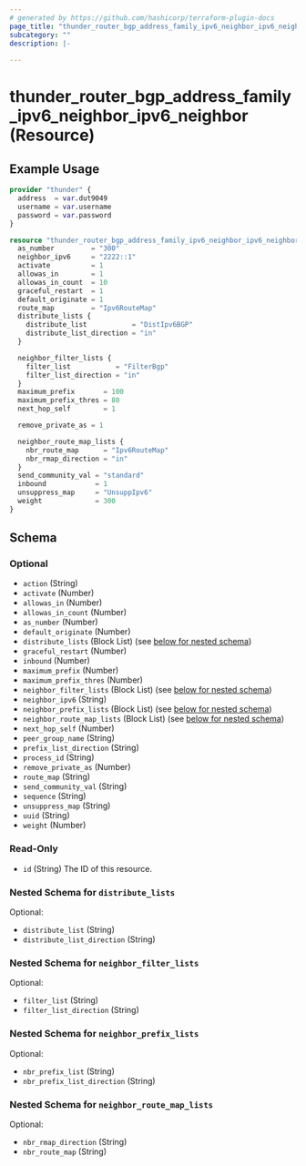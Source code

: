 ```yaml
---
# generated by https://github.com/hashicorp/terraform-plugin-docs
page_title: "thunder_router_bgp_address_family_ipv6_neighbor_ipv6_neighbor Resource - terraform-provider-thunder"
subcategory: ""
description: |-
  
---
```


# thunder_router_bgp_address_family_ipv6_neighbor_ipv6_neighbor (Resource)



## Example Usage

```terraform
provider "thunder" {
  address  = var.dut9049
  username = var.username
  password = var.password
}

resource "thunder_router_bgp_address_family_ipv6_neighbor_ipv6_neighbor" "AFIpv6NeighborIpv6NeighborTest" {
  as_number         = "300"
  neighbor_ipv6     = "2222::1"
  activate          = 1
  allowas_in        = 1
  allowas_in_count  = 10
  graceful_restart  = 1
  default_originate = 1
  route_map         = "Ipv6RouteMap"
  distribute_lists {
    distribute_list           = "DistIpv6BGP"
    distribute_list_direction = "in"
  }

  neighbor_filter_lists {
    filter_list           = "FilterBgp"
    filter_list_direction = "in"
  }
  maximum_prefix       = 100
  maximum_prefix_thres = 80
  next_hop_self        = 1

  remove_private_as = 1

  neighbor_route_map_lists {
    nbr_route_map      = "Ipv6RouteMap"
    nbr_rmap_direction = "in"
  }
  send_community_val = "standard"
  inbound            = 1
  unsuppress_map     = "UnsuppIpv6"
  weight             = 300
}
```

<!-- schema generated by tfplugindocs -->
## Schema

### Optional

- `action` (String)
- `activate` (Number)
- `allowas_in` (Number)
- `allowas_in_count` (Number)
- `as_number` (Number)
- `default_originate` (Number)
- `distribute_lists` (Block List) (see [below for nested schema](#nestedblock--distribute_lists))
- `graceful_restart` (Number)
- `inbound` (Number)
- `maximum_prefix` (Number)
- `maximum_prefix_thres` (Number)
- `neighbor_filter_lists` (Block List) (see [below for nested schema](#nestedblock--neighbor_filter_lists))
- `neighbor_ipv6` (String)
- `neighbor_prefix_lists` (Block List) (see [below for nested schema](#nestedblock--neighbor_prefix_lists))
- `neighbor_route_map_lists` (Block List) (see [below for nested schema](#nestedblock--neighbor_route_map_lists))
- `next_hop_self` (Number)
- `peer_group_name` (String)
- `prefix_list_direction` (String)
- `process_id` (String)
- `remove_private_as` (Number)
- `route_map` (String)
- `send_community_val` (String)
- `sequence` (String)
- `unsuppress_map` (String)
- `uuid` (String)
- `weight` (Number)

### Read-Only

- `id` (String) The ID of this resource.

<a id="nestedblock--distribute_lists"></a>
### Nested Schema for `distribute_lists`

Optional:

- `distribute_list` (String)
- `distribute_list_direction` (String)


<a id="nestedblock--neighbor_filter_lists"></a>
### Nested Schema for `neighbor_filter_lists`

Optional:

- `filter_list` (String)
- `filter_list_direction` (String)


<a id="nestedblock--neighbor_prefix_lists"></a>
### Nested Schema for `neighbor_prefix_lists`

Optional:

- `nbr_prefix_list` (String)
- `nbr_prefix_list_direction` (String)


<a id="nestedblock--neighbor_route_map_lists"></a>
### Nested Schema for `neighbor_route_map_lists`

Optional:

- `nbr_rmap_direction` (String)
- `nbr_route_map` (String)


